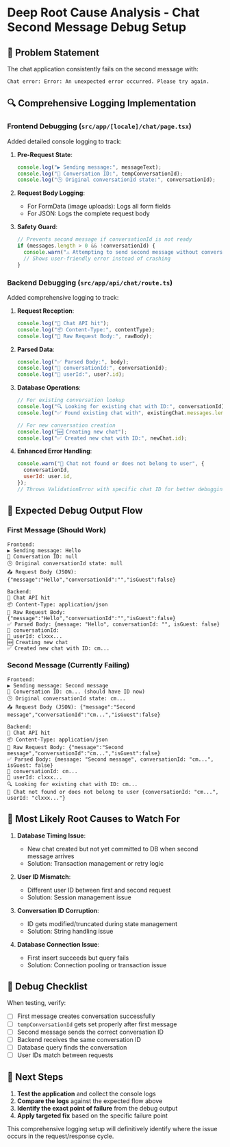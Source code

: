 # Deep Root Cause Analysis - Chat Second Message Debug Setup

## 🎯 Problem Statement
The chat application consistently fails on the second message with:
```
Chat error: Error: An unexpected error occurred. Please try again.
```

## 🔍 Comprehensive Logging Implementation

### Frontend Debugging (`src/app/[locale]/chat/page.tsx`)
Added detailed console logging to track:

1. **Pre-Request State**:
   ```javascript
   console.log("▶️ Sending message:", messageText);
   console.log("📨 Conversation ID:", tempConversationId);
   console.log("🕒 Original conversationId state:", conversationId);
   ```

2. **Request Body Logging**:
   - For FormData (image uploads): Logs all form fields
   - For JSON: Logs the complete request body

3. **Safety Guard**:
   ```javascript
   // Prevents second message if conversationId is not ready
   if (messages.length > 0 && !conversationId) {
     console.warn("⚠️ Attempting to send second message without conversationId, waiting...");
     // Shows user-friendly error instead of crashing
   }
   ```

### Backend Debugging (`src/app/api/chat/route.ts`)
Added comprehensive logging to track:

1. **Request Reception**:
   ```javascript
   console.log("🛬 Chat API hit");
   console.log("📦 Content-Type:", contentType);
   console.log("🧾 Raw Request Body:", rawBody);
   ```

2. **Parsed Data**:
   ```javascript
   console.log("✅ Parsed Body:", body);
   console.log("🧠 conversationId:", conversationId);
   console.log("👤 userId:", user?.id);
   ```

3. **Database Operations**:
   ```javascript
   // For existing conversation lookup
   console.log("🔍 Looking for existing chat with ID:", conversationId);
   console.log("✅ Found existing chat with", existingChat.messages.length, "messages");
   
   // For new conversation creation
   console.log("🆕 Creating new chat");
   console.log("✅ Created new chat with ID:", newChat.id);
   ```

4. **Enhanced Error Handling**:
   ```javascript
   console.warn("🚨 Chat not found or does not belong to user", {
     conversationId,
     userId: user.id,
   });
   // Throws ValidationError with specific chat ID for better debugging
   ```

## 🎯 Expected Debug Output Flow

### First Message (Should Work)
```
Frontend:
▶️ Sending message: Hello
📨 Conversation ID: null
🕒 Original conversationId state: null
📤 Request Body (JSON): {"message":"Hello","conversationId":"","isGuest":false}

Backend:
🛬 Chat API hit
📦 Content-Type: application/json
🧾 Raw Request Body: {"message":"Hello","conversationId":"","isGuest":false}
✅ Parsed Body: {message: "Hello", conversationId: "", isGuest: false}
🧠 conversationId: 
👤 userId: clxxx...
🆕 Creating new chat
✅ Created new chat with ID: cm...
```

### Second Message (Currently Failing)
```
Frontend:
▶️ Sending message: Second message
📨 Conversation ID: cm... (should have ID now)
🕒 Original conversationId state: cm...
📤 Request Body (JSON): {"message":"Second message","conversationId":"cm...","isGuest":false}

Backend:
🛬 Chat API hit
📦 Content-Type: application/json
🧾 Raw Request Body: {"message":"Second message","conversationId":"cm...","isGuest":false}
✅ Parsed Body: {message: "Second message", conversationId: "cm...", isGuest: false}
🧠 conversationId: cm...
👤 userId: clxxx...
🔍 Looking for existing chat with ID: cm...
🚨 Chat not found or does not belong to user {conversationId: "cm...", userId: "clxxx..."}
```

## 🚨 Most Likely Root Causes to Watch For

1. **Database Timing Issue**: 
   - New chat created but not yet committed to DB when second message arrives
   - Solution: Transaction management or retry logic

2. **User ID Mismatch**:
   - Different user ID between first and second request
   - Solution: Session management issue

3. **Conversation ID Corruption**:
   - ID gets modified/truncated during state management
   - Solution: String handling issue

4. **Database Connection Issue**:
   - First insert succeeds but query fails
   - Solution: Connection pooling or transaction issue

## 🎯 Debug Checklist

When testing, verify:

- [ ] First message creates conversation successfully
- [ ] `tempConversationId` gets set properly after first message
- [ ] Second message sends the correct conversation ID
- [ ] Backend receives the same conversation ID
- [ ] Database query finds the conversation
- [ ] User IDs match between requests

## 🔧 Next Steps

1. **Test the application** and collect the console logs
2. **Compare the logs** against the expected flow above
3. **Identify the exact point of failure** from the debug output
4. **Apply targeted fix** based on the specific failure point

This comprehensive logging setup will definitively identify where the issue occurs in the request/response cycle.
